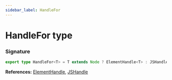 ```yaml
---
sidebar_label: HandleFor
---
```


# HandleFor type

### Signature

```typescript
export type HandleFor<T> = T extends Node ? ElementHandle<T> : JSHandle<T>;
```

**References:** [ElementHandle](./puppeteer.elementhandle.md), [JSHandle](./puppeteer.jshandle.md)
